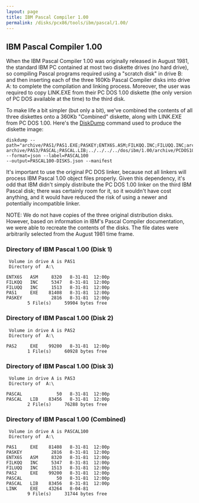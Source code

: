 ```yaml
---
layout: page
title: IBM Pascal Compiler 1.00
permalink: /disks/pcx86/tools/ibm/pascal/1.00/
---
```


IBM Pascal Compiler 1.00
------------------------

When the IBM Pascal Compiler 1.00 was originally released in August 1981, the standard IBM PC contained at most
two diskette drives (no hard drive), so compiling Pascal programs required using a "scratch disk" in drive B:
and then inserting each of the three 160Kb Pascal Compiler disks into drive A: to complete the compilation and
linking process.  Moreover, the user was required to copy LINK.EXE from their PC DOS 1.00 diskette (the only version
of PC DOS available at the time) to the third disk.

To make life a bit simpler (but only a bit), we've combined the contents of all three diskettes onto a 360Kb "Combined"
diskette, along with LINK.EXE from PC DOS 1.00.  Here's the [DiskDump](/modules/diskdump/) command used to produce the
diskette image:

	diskdump --path="archive/PAS1/PAS1.EXE;PASKEY;ENTX6S.ASM;FILKQQ.INC;FILUQQ.INC;archive/PAS2/PAS2.EXE;
	archive/PAS3/PASCAL;PASCAL.LIB;../../../../dos/ibm/1.00/archive/PCDOS100/LINK.EXE" --format=json --label=PASCAL100
	--output=PASCAL100-DISKS.json --manifest 

It's important to use the original PC DOS linker, because not all linkers will process IBM Pascal 1.00 object files
properly.  Given this dependency, it's odd that IBM didn't simply distribute the PC DOS 1.00 linker on the third IBM
Pascal disk; there was certainly room for it, so it wouldn't have cost anything, and it would have reduced the risk
of using a newer and potentially incompatible linker.

NOTE: We do not have copies of the three original distribution disks.  However, based on information in IBM's Pascal
Compiler documentation, we were able to recreate the contents of the disks.  The file dates were arbitrarily selected
from the August 1981 time frame.

### Directory of IBM Pascal 1.00 (Disk 1)

	 Volume in drive A is PAS1       
	 Directory of  A:\

	ENTX6S   ASM     8320   8-31-81  12:00p
	FILKQQ   INC     5347   8-31-81  12:00p
	FILUQQ   INC     1513   8-31-81  12:00p
	PAS1     EXE    81408   8-31-81  12:00p
	PASKEY           2816   8-31-81  12:00p
	        5 File(s)     59904 bytes free

### Directory of IBM Pascal 1.00 (Disk 2)

	 Volume in drive A is PAS2       
	 Directory of  A:\

	PAS2     EXE    99200   8-31-81  12:00p
	        1 File(s)     60928 bytes free

### Directory of IBM Pascal 1.00 (Disk 3)

	 Volume in drive A is PAS3       
	 Directory of  A:\

	PASCAL             50   8-31-81  12:00p
	PASCAL   LIB    83456   8-31-81  12:00p
	        2 File(s)     76288 bytes free

### Directory of IBM Pascal 1.00 (Combined)

	 Volume in drive A is PASCAL100  
	 Directory of  A:\

	PAS1     EXE    81408   8-31-81  12:00p
	PASKEY           2816   8-31-81  12:00p
	ENTX6S   ASM     8320   8-31-81  12:00p
	FILKQQ   INC     5347   8-31-81  12:00p
	FILUQQ   INC     1513   8-31-81  12:00p
	PAS2     EXE    99200   8-31-81  12:00p
	PASCAL             50   8-31-81  12:00p
	PASCAL   LIB    83456   8-31-81  12:00p
	LINK     EXE    43264   8-04-81
	        9 File(s)     31744 bytes free
